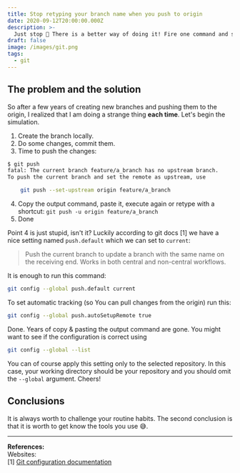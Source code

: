 ```yaml
---
title: Stop retyping your branch name when you push to origin
date: 2020-09-12T20:00:00.000Z
description: >-
  Just stop 🤬 There is a better way of doing it! Fire one command and spare few seconds multiplied by a hundred times. Welcome to my shortest post on this blog.
draft: false
image: /images/git.png
tags:
  - git
---
```

## The problem and the solution
So after a few years of creating new branches and pushing them to the origin, I realized that I am doing a strange thing **each time**. Let's begin the simulation.
1. Create the branch locally.
2. Do some changes, commit them.
3. Time to push the changes:
```bash
$ git push
fatal: The current branch feature/a_branch has no upstream branch.
To push the current branch and set the remote as upstream, use

    git push --set-upstream origin feature/a_branch
```

4. Copy the output command, paste it, execute again or retype with a shortcut: `git push -u origin feature/a_branch`
5. Done

Point 4 is just stupid, isn't it? Luckily according to git docs [1] we have a nice setting named `push.default` which we can set to `current`:
> Push the current branch to update a branch with the same name on the receiving end. Works in both central and non-central workflows.

It is enough to run this command:
```bash
git config --global push.default current
```

To set automatic tracking (so You can pull changes from the origin) run this:
```bash
git config --global push.autoSetupRemote true
```

Done. Years of copy & pasting the output command are gone. You might want to see if the configuration is correct using
```bash
git config --global --list
```

You can of course apply this setting only to the selected repository. In this case, your working directory should be your repository and you should omit the `--global` argument. Cheers!

## Conclusions
It is always worth to challenge your routine habits. The second conclusion is that it is worth to get know the tools you use 😅.

- - -
**References:**\
Websites:\
[1] [Git configuration documentation](https://git-scm.com/docs/git-config) <br/>

